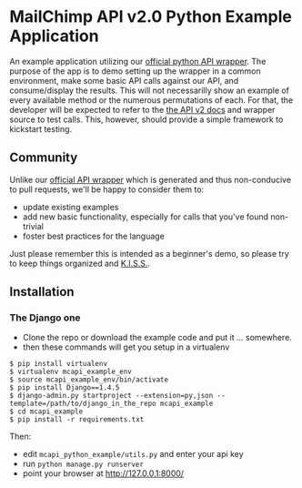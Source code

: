 MailChimp API v2.0 Python Example Application
=============================================
An example application utilizing our [official python API wrapper](https://pypi.python.org/pypi/mailchimp). The purpose of the app is to demo setting up the wrapper in a common environment, make some basic API calls against our API, and consume/display the results. This will not necessarilly show an example of every available method or the numerous permutations of each. For that, the developer will be expected to refer to the [the API v2 docs](http://apidocs.mailchimp.com/api/2.0/) and wrapper source to test calls. This, however, should provide a simple framework to kickstart testing.

Community
---------
Unlike our [official API wrapper](https://pypi.python.org/pypi/mailchimp) which is generated and thus non-conducive to pull requests, we'll be happy to consider them to:

* update existing examples
* add new basic functionality, especially for calls that you've found non-trivial
* foster best practices for the language

Just please remember this is intended as a beginner's demo, so please try to keep things organized and [K.I.S.S.](http://en.wikipedia.org/wiki/KISS_principle).

Installation
------------
### The Django one

* Clone the repo or download the example code and put it ... somewhere.
* then these commands will get you setup in a virtualenv

```
$ pip install virtualenv
$ virtualenv mcapi_example_env
$ source mcapi_example_env/bin/activate
$ pip install Django==1.4.5
$ django-admin.py startproject --extension=py,json --template=/path/to/django_in_the_repo mcapi_example
$ cd mcapi_example
$ pip install -r requirements.txt
```
Then:

* edit `mcapi_python_example/utils.py` and enter your api key
* run `python manage.py runserver`
* point your browser at http://127.0.0.1:8000/


